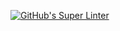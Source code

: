 [![GitHub's Super Linter](https://github.com/ICS20-Programming-MadeleineF/Unit1-05-HTML-MDL/workflows/GitHub's%20Super%20Linter/badge.svg)](https://github.com/ICS20-Programming-MadeleineF/Unit1-05-HTML-MDL/actions)